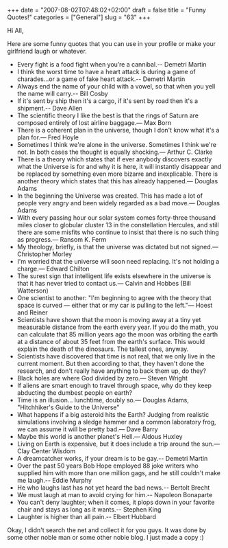 +++
date = "2007-08-02T07:48:02+02:00"
draft = false
title = "Funny Quotes!"
categories = ["General"]
slug = "63"
+++

Hi All,

Here are some funny quotes that you can use in your profile or make your girlfriend laugh or whatever.
<ul>
	<li>Every fight is a food fight when you’re a cannibal.-- Demetri Martin</li>
	<li>I think the worst time to have a heart attack is during a game of charades...or a game of fake heart attack.-- Demetri Martin</li>
	<li>Always end the name of your child with a vowel, so that when you yell the name will carry.-- Bill Cosby</li>
	<li>If it's sent by ship then it's a cargo, if it's sent by road then it's a shipment.-- Dave Allen</li>
	<li>The scientific theory I like the best is that the rings of Saturn are composed entirely of lost airline baggage.— Max Born</li>
	<li>There is a coherent plan in the universe, though I don't know what it's a plan for.— Fred Hoyle</li>
	<li>Sometimes I think we're alone in the universe. Sometimes I think we're not. In both cases the thought is equally shocking.— Arthur C. Clarke</li>
	<li>There is a theory which states that if ever anybody discovers exactly what the Universe is for and why it is here, it will instantly disappear and be replaced by something even more bizarre and inexplicable. There is another theory which states that this has already happened.— Douglas Adams</li>
	<li>In the beginning the Universe was created. This has made a lot of people very angry and been widely regarded as a bad move.— Douglas Adams</li>
	<li>With every passing hour our solar system comes forty-three thousand miles closer to globular cluster 13 in the constellation Hercules, and still there are some misfits who continue to insist that there is no such thing as progress.— Ransom K. Ferm</li>
	<li>My theology, briefly, is that the universe was dictated but not signed.— Christopher Morley</li>
	<li>I'm worried that the universe will soon need replacing. It's not holding a charge.— Edward Chilton</li>
	<li>The surest sign that intelligent life exists elsewhere in the universe is that it has never tried to contact us.— Calvin and Hobbes (Bill Watterson)</li>
	<li>One scientist to another: "I'm beginning to agree with the theory that space is curved — either that or my car is pulling to the left."— Hoest and Reiner</li>
	<li>Scientists have shown that the moon is moving away at a tiny yet measurable distance from the earth every year. If you do the math, you can calculate that 85 million years ago the moon was orbiting the earth at a distance of about 35 feet from the earth's surface. This would explain the death of the dinosaurs. The tallest ones, anyway.</li>
	<li> Scientists have discovered that time is not real, that we only live in the current moment. But then according to that, they haven't done the research, and don't really have anything to back them up, do they?</li>
	<li>Black holes are where God divided by zero.— Steven Wright</li>
	<li>If aliens are smart enough to travel through space, why do they keep abducting the dumbest people on earth?</li>
	<li>Time is an illusion... lunchtime, doubly so.— Douglas Adams, "Hitchhiker's Guide to the Universe"</li>
	<li>What happens if a big asteroid hits the Earth? Judging from realistic simulations involving a sledge hammer and a common laboratory frog, we can assume it will be pretty bad.— Dave Barry</li>
	<li>Maybe this world is another planet's Hell.— Aldous Huxley</li>
	<li>Living on Earth is expensive, but it does include a trip around the sun.— Clay Center Wisdom</li>
	<li>A dreamcatcher works, if your dream is to be gay.-- Demetri Martin</li>
	<li>Over the past 50 years Bob Hope employed 88 joke writers who supplied him with more than one million gags, and he still couldn't make me laugh.-- Eddie Murphy</li>
	<li>He who laughs last has not yet heard the bad news.-- Bertolt Brecht</li>
	<li>We must laugh at man to avoid crying for him.-- Napoleon Bonaparte</li>
	<li>You can't deny laughter; when it comes, it plops down in your favorite chair and stays as long as it wants.-- Stephen King</li>
	<li>Laughter is higher than all pain.-- Elbert Hubbard</li>
</ul>
Okay, I didn't search the net and collect it for you guys. It was done by some other noble man or some other noble blog. I just made a copy :)
